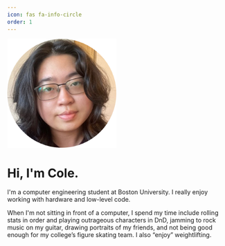 ```yaml
---
icon: fas fa-info-circle
order: 1
---
```


<img src="/assets/img/public/me_circle.png" data-src="/assets/img/public/me_circle.png" alt="me_circle.png" class="img" style="width: 50%; margin-left: auto;
margin-right: auto;">
 
# Hi, I'm Cole.
I'm a computer engineering student at Boston University. I really enjoy working with hardware and low-level code.

When I'm not sitting in front of a computer, I spend my time include rolling stats in order and playing outrageous characters in DnD, jamming to rock music on my guitar, drawing portraits of my friends, and not being good enough for my college’s figure skating team. I also “enjoy” weightlifting. 